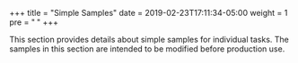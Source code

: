 +++
title = "Simple Samples"
date = 2019-02-23T17:11:34-05:00
weight = 1
pre = "<b> </b>"
+++


This section provides details about simple samples for individual tasks.  The samples in this section are intended to be modified before production use.
